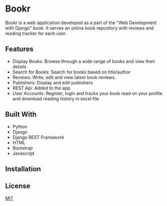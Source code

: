 # Bookr
Bookr is a web application developed as a part of the "Web Development with Django" book. It serves an online book repository with reviews and reading tracker for each user.

## Features

* Display Books: Browse through a wide range of books and view their details
* Search for Books: Search for books based on title/author
* Reviews: Write, edit and view latest book reviews.
* Publishers: Display and edit publishers
* REST Api: Added to the app
* User Accounts: Register, login and tracks your book read on your profile and download reading history in excel file

## Built With
* Python
* Django
* Django REST Framework
* HTML
* Bootstrap
* Javascript

## Installation

    
## License

[MIT](https://choosealicense.com/licenses/mit/)
